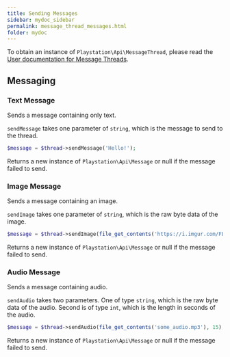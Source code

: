 ```yaml
---
title: Sending Messages
sidebar: mydoc_sidebar
permalink: message_thread_messages.html
folder: mydoc
---
```


To obtain an instance of `Playstation\Api\MessageThread`, please read the [User documentation for Message Threads](user_messaging.html#all-message-threads).

## Messaging

### Text Message

Sends a message containing only text.

`sendMessage` takes one parameter of `string`, which is the message to send to the thread.

```php
$message = $thread->sendMessage('Hello!');
```

Returns a new instance of `Playstation\Api\Message` or null if the message failed to send.

### Image Message

Sends a message containing an image.

`sendImage` takes one parameter of `string`, which is the raw byte data of the image.

```php
$message = $thread->sendImage(file_get_contents('https://i.imgur.com/FLVEUp0.png'));
```

Returns a new instance of `Playstation\Api\Message` or null if the message failed to send.

### Audio Message

Sends a message containing audio.

`sendAudio` takes two parameters. One of type `string`, which is the raw byte data of the audio. Second is of type `int`, which is the length in seconds of the audio.

```php
$message = $thread->sendAudio(file_get_contents('some_audio.mp3'), 15);
```

Returns a new instance of `Playstation\Api\Message` or null if the message failed to send.